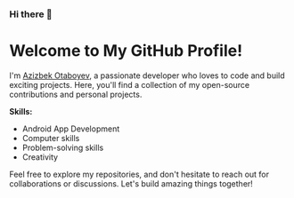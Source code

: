 ### Hi there 👋

# Welcome to My GitHub Profile!

I'm [Azizbek Otaboyev](https://www.youtube.com/channel/UCmdyLpXqZ3jTwcU_DbkCu2Q), a passionate developer who loves to code and build exciting projects. Here, you'll find a collection of my open-source contributions and personal projects.

**Skills:**
- Android App Development
- Computer skills
- Problem-solving skills
- Creativity

Feel free to explore my repositories, and don't hesitate to reach out for collaborations or discussions. Let's build amazing things together!


<!--
**AzizbekLive/azizbeklive** is a ✨ _special_ ✨ repository because its `README.md` (this file) appears on your GitHub profile.

Here are some ideas to get you started:

- 🔭 I’m currently working on ...
- 🌱 I’m currently learning ...
- 👯 I’m looking to collaborate on ...
- 🤔 I’m looking for help with ...
- 💬 Ask me about ...
- 📫 How to reach me: ...
- 😄 Pronouns: ...
- ⚡ Fun fact: ...
-->
